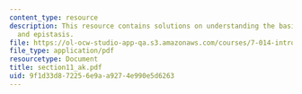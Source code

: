 ```yaml
---
content_type: resource
description: This resource contains solutions on understanding the basis, complementation
  and epistasis.
file: https://ol-ocw-studio-app-qa.s3.amazonaws.com/courses/7-014-introductory-biology-spring-2005/9f1d33d872256e9aa9274e990e5d6263_section11_ak.pdf
file_type: application/pdf
resourcetype: Document
title: section11_ak.pdf
uid: 9f1d33d8-7225-6e9a-a927-4e990e5d6263
---
```

